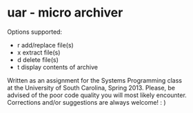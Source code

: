 uar - micro archiver
====================

Options supported:  
  * r add/replace file(s)  
  * x extract file(s)  
  * d delete file(s)  
  * t display contents of archive

Written as an assignment for the Systems Programming class  
at the University of South Carolina, Spring 2013. Please, be  
advised of the poor code quality you will most likely encounter.  
Corrections and/or suggestions are always welcome! : )

